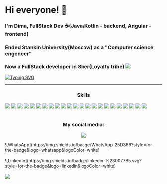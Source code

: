 # Hi everyone! 👋
### I'm Dima, FullStack Dev ☕️(Java/Kotlin - backend, Angular - frontend)
### Ended Stankin University(Moscow) as a "Computer science engeneer"
### Now a FullStack developer in Sber(Loyalty tribe) <a href="https://www.sberbank.ru/ru/person"> <img src="https://img.shields.io/badge/company%website-DC51F7"></a>

[![Typing SVG](https://readme-typing-svg.demolab.com?font=Fira+Code&duration=900&pause=100&color=DC51F7&background=FFDCEA00&multiline=true&width=480&height=130&lines=public+class+User+%7B;public+String+name+%3D+%22Dima%22;public+String+lastName+%3D+%22Vezhnovets%22;public+String+university+%3D+%22STANKIN%22;%7D)](https://git.io/typing-svg)
___
<h3 align="center">Skills</h3>
<div style="display=flex">
  <img src = "https://img.shields.io/badge/java-orange.svg?style=for-the-badge&logo=&logoColor=/">
  <img src = "https://img.shields.io/badge/kotlin-%237F52FF.svg?style=for-the-badge&logo=kotlin&logoColor=white">
  <img src = "https://img.shields.io/badge/spring-green.svg?style=for-the-badge&logo=spring&logoColor=white">
  <img src = "https://img.shields.io/badge/Hibernate-yellow.svg?style=for-the-badge&logo=Hibernate&logoColor=white">
  <img src = "https://img.shields.io/badge/apache%20tomcat-%23F8DC75.svg?style=for-the-badge&logo=apache-tomcat&logoColor=black"> 
  <img src = "https://img.shields.io/badge/docker-%230db7ed.svg?style=for-the-badge&logo=docker&logoColor=white">  
  <img src = "https://img.shields.io/badge/GRPC-4285F4?style=for-the-badge">  
  <img src = "https://img.shields.io/badge/apache%20tomcat-%23F8DC75.svg?style=for-the-badge&logo=apache-tomcat&logoColor=black">
  <img src = "https://img.shields.io/badge/Apache%20Kafka-000?style=for-the-badge&logo=apachekafka">  
  <img src = "https://img.shields.io/badge/Gradle-02303A.svg?style=for-the-badge&logo=Gradle&logoColor=white">
  <img src = "https://img.shields.io/badge/Apache%20Maven-C71A36?style=for-the-badge&logo=Apache%20Maven&logoColor=white">
  <img src = "https://img.shields.io/badge/angular-%23DD0031.svg?style=for-the-badge&logo=angular&logoColor=white">  
  <img src = "https://img.shields.io/badge/typescript-%23007ACC.svg?style=for-the-badge&logo=typescript&logoColor=white">
  <img src = "https://img.shields.io/badge/bootstrap-%238511FA.svg?style=for-the-badge&logo=bootstrap&logoColor=white">
  <img src = "https://img.shields.io/badge/mysql-4479A1.svg?style=for-the-badge&logo=mysql&logoColor=white">
  <img src = "https://img.shields.io/badge/Oracle-F80000?style=for-the-badge&logo=oracle&logoColor=white"> 
  <img src = "https://img.shields.io/badge/postgres-%23316192.svg?style=for-the-badge&logo=postgresql&logoColor=white">  
  <img src = "https://img.shields.io/badge/redis-%23DD0031.svg?style=for-the-badge&logo=redis&logoColor=white">  
  <img src = "https://img.shields.io/badge/MongoDB-%234ea94b.svg?style=for-the-badge&logo=mongodb&logoColor=white"> 
  <img src = "https://img.shields.io/badge/elasticsearch-%230377CC.svg?style=for-the-badge&logo=elasticsearch&logoColor=white"> 
  <img src = "https://img.shields.io/badge/Apache%20Groovy-4298B8.svg?style=for-the-badge&logo=Apache+Groovy&logoColor=white">
  <img src = "https://img.shields.io/badge/kubernetes-%23326ce5.svg?style=for-the-badge&logo=kubernetes&logoColor=white">
  <img src = "https://img.shields.io/badge/nginx-%23009639.svg?style=for-the-badge&logo=nginx&logoColor=white">
</div>
<br>
</p>
<h3 align="center"> My social media: </h3>
<p align="center">
<img src="https://img.shields.io/badge/Gmail-D14836?style=for-the-badge&logo=gmail&logoColor=white&link=https://web.telegram.org/k/#@Verefrint">
</br> 
<div>![WhatsApp](https://img.shields.io/badge/WhatsApp-25D366?style=for-the-badge&logo=whatsapp&logoColor=white)</div>
</br> 
<div>![LinkedIn](https://img.shields.io/badge/linkedin-%230077B5.svg?style=for-the-badge&logo=linkedin&logoColor=white)</div>
</br> 
<img src="https://img.shields.io/static/v1?style=for-the-badge&logo=telegram&label=Telegram&color=blue">

